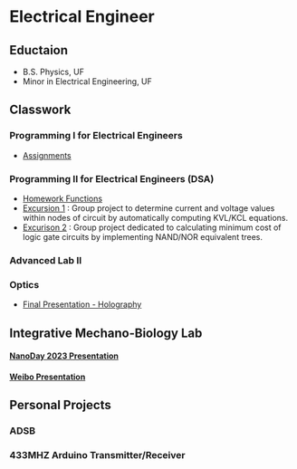 # Electrical Engineer 

## Eductaion
- B.S. Physics, UF
- Minor in Electrical Engineering, UF


## Classwork
### Programming I for Electrical Engineers
- [Assignments](https://github.com/a6ygale/Programming-I)


### Programming II for Electrical Engineers (DSA)
- [Homework Functions](https://github.com/a6ygale/Programming-II/tree/main)
- [Excursion 1](https://github.com/a6ygale/Excursion-1) : Group project to determine current and voltage values within nodes of circuit by automatically computing KVL/KCL equations. 
- [Excurison 2](https://github.com/a6ygale/Excursion-2/tree/prototype) : Group project dedicated to calculating minimum cost of logic gate circuits by implementing NAND/NOR equivalent trees.


### Advanced Lab II

### Optics
- [Final Presentation - Holography](https://docs.google.com/presentation/d/19Jo9PIW5ZF9VZi4H9p8phfaJDzBp4fLY/edit?usp=sharing&ouid=103744567988756133981&rtpof=true&sd=true)

## Integrative Mechano-Biology Lab 
#### [NanoDay 2023 Presentation](https://docs.google.com/presentation/d/16tzIVDUpMk8s4q18WKJwFUfhQzm4VMU3/edit?slide=id.p1#slide=id.p1)
#### [Weibo Presentation](https://github.com/a6ygale/a6ygale.github.io/blob/main/assets/img/WEBiO%20presentation.pptx)


## Personal Projects
### ADSB
### 433MHZ Arduino Transmitter/Receiver
